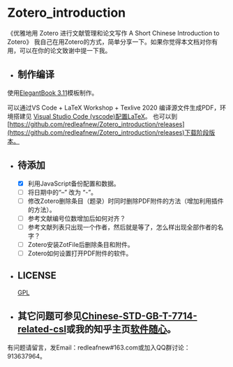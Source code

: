 # Zotero_introduction
《优雅地用 Zotero 进行文献管理和论文写作
A Short Chinese Introduction to Zotero》
我自己在用Zotero的方式，简单分享一下。如果你觉得本文档对你有用，可以在你的论文致谢中提一下我。

* ## 制作编译 

使用[ElegantBook 3.11](https://github.com/ElegantLaTeX/ElegantBook)模板制作。

可以通过VS Code + LaTeX Workshop + Texlive 2020 编译源文件生成PDF，环境搭建见
[Visual Studio Code (vscode)配置LaTeX](https://zhuanlan.zhihu.com/p/166523064)。
也可以到[https://github.com/redleafnew/Zotero_introduction/releases](https://github.com/redleafnew/Zotero_introduction/releases)下载阶段版本。

* ## 待添加

  -  [x] 利用JavaScript备份配置和数据。
  -  [ ] 将日期中的“–” 改为 “-”。
  -  [ ] 修改Zotero删除条目（题录）时同时删除PDF附件的方法（增加利用插件的方法）。 
  -  [ ]  参考文献编号位数增加后如何对齐？
  -  [ ]  参考文献列表只出现一个作者，然后就是等了，怎么样出现全部作者的名字？
  -  [ ]  Zotero安装ZotFile后删除条目和附件。
  -  [ ]  Zotero如何设置打开PDF附件的软件。
* ## LICENSE
  [GPL](https://www.gnu.org/licenses/gpl-3.0.txt)

* ## 其它问题可参见[Chinese-STD-GB-T-7714-related-csl](https://github.com/redleafnew/Chinese-std-GB-T-7714-related-csl)或我的知乎主页[软件随心](https://zhuanlan.zhihu.com/c_1071081428967743488)。


有问题请留言，发Email：redleafnew#163.com或加入QQ群讨论：913637964。 
